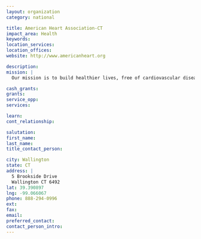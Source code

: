 ```yaml
---
layout: organization
category: national

title: American Heart Association-CT
impact_area: Health
keywords: 
location_services: 
location_offices: 
website: http://www.americanheart.org

description: 
mission: |
  Our mission is to build healthier lives, free of cardiovascular diseases and stroke. That single purpose drives all we do. The need for our work is beyond question.

cash_grants: 
grants: 
service_opp: 
services: 

learn: 
cont_relationship: 

salutation: 
first_name: 
last_name: 
title_contact_person: 

city: Wallington
state: CT
address: |
  5 Brookside Drive  
  Wallington CT 6492
lat: 39.390897
lng: -99.066067
phone: 888-294-0996
ext: 
fax: 
email: 
preferred_contact: 
contact_person_intro: 
---
```

